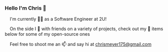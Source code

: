 ### Hello I'm Chris 👋
&nbsp;&nbsp;&nbsp;&nbsp;I'm currently 👨‍💻 as a Software Engineer at 2U!

&nbsp;&nbsp;&nbsp;&nbsp;On the side I 👯 with friends on a variety of projects, check out my 📌 items below for some of my open-source ones

&nbsp;&nbsp;&nbsp;&nbsp;Feel free to shoot me an 📫 and say hi at [chrismeyer175@gmail.com](mailto:chrismeyer175@gmail.com)
<!--
**ChrisMeyer7088/ChrisMeyer7088** is a ✨ _special_ ✨ repository because its `README.md` (this file) appears on your GitHub profile.


- 🔭 I’m currently working on ...
- 🌱 I’m currently learning ...
- 👯 I’m looking to collaborate on ...
- 🤔 I’m looking for help with ...
- 💬 Ask me about ...
- 📫 How to reach me: ...
- 😄 Pronouns: ...
- ⚡ Fun fact: ...
-->
